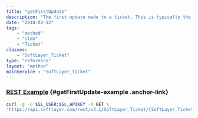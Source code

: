 ```yaml
---
title: "getFirstUpdate"
description: "The first update made to a ticket. This is typically the contents of a ticket when it's created."
date: "2018-02-12"
tags:
    - "method"
    - "sldn"
    - "Ticket"
classes:
    - "SoftLayer_Ticket"
type: "reference"
layout: "method"
mainService : "SoftLayer_Ticket"
---
```


### [REST Example](#getFirstUpdate-example) <a href="/article/rest/"><i class="fas fa-question"></i></a> {#getFirstUpdate-example .anchor-link} 
```bash
curl -g -u $SL_USER:$SL_APIKEY -X GET \
'https://api.softlayer.com/rest/v3.1/SoftLayer_Ticket/{SoftLayer_TicketID}/getFirstUpdate'
```
